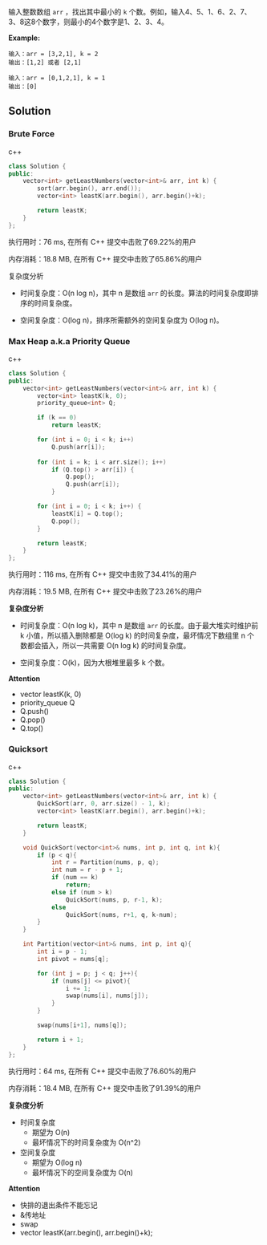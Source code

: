 输入整数数组 `arr` ，找出其中最小的 `k` 个数。例如，输入4、5、1、6、2、7、3、8这8个数字，则最小的4个数字是1、2、3、4。

 **Example:**

```
输入：arr = [3,2,1], k = 2
输出：[1,2] 或者 [2,1]

输入：arr = [0,1,2,1], k = 1
输出：[0]
```

## Solution
### Brute Force

c++

```c++
class Solution {
public:
    vector<int> getLeastNumbers(vector<int>& arr, int k) {
        sort(arr.begin(), arr.end());
        vector<int> leastK(arr.begin(), arr.begin()+k);

        return leastK;
    }
};
```

执行用时：76 ms, 在所有 C++ 提交中击败了69.22%的用户

内存消耗：18.8 MB, 在所有 C++ 提交中击败了65.86%的用户

复杂度分析

- 时间复杂度：O(n log n)，其中 n 是数组 `arr` 的长度。算法的时间复杂度即排序的时间复杂度。

- 空间复杂度：O(log n)，排序所需额外的空间复杂度为 O(log n)。

### Max Heap  a.k.a  Priority Queue

c++

```c++
class Solution {
public:
    vector<int> getLeastNumbers(vector<int>& arr, int k) {
        vector<int> leastK(k, 0);
        priority_queue<int> Q;

        if (k == 0)
            return leastK;

        for (int i = 0; i < k; i++)
            Q.push(arr[i]);
        
        for (int i = k; i < arr.size(); i++)
            if (Q.top() > arr[i]) {
                Q.pop();
                Q.push(arr[i]);
            }

        for (int i = 0; i < k; i++) {
            leastK[i] = Q.top();
            Q.pop();
        }

        return leastK;
    }
};
```

执行用时：116 ms, 在所有 C++ 提交中击败了34.41%的用户

内存消耗：19.5 MB, 在所有 C++ 提交中击败了23.26%的用户

**复杂度分析**

- 时间复杂度：O(n log k)，其中 n 是数组 `arr` 的长度。由于最大堆实时维护前 k 小值，所以插入删除都是 O(log k) 的时间复杂度，最坏情况下数组里 n 个数都会插入，所以一共需要 O(n log k) 的时间复杂度。

- 空间复杂度：O(k)，因为大根堆里最多 k 个数。

**Attention**

- vector<int> leastK(k, 0)
- priority_queue<int> Q
- Q.push()
- Q.pop()
- Q.top()

### Quicksort

c++

```c++
class Solution {
public:
    vector<int> getLeastNumbers(vector<int>& arr, int k) {
        QuickSort(arr, 0, arr.size() - 1, k);
        vector<int> leastK(arr.begin(), arr.begin()+k);

        return leastK;
    }

    void QuickSort(vector<int>& nums, int p, int q, int k){
        if (p < q){
            int r = Partition(nums, p, q);
            int num = r - p + 1;
            if (num == k)
                return;
            else if (num > k)
                QuickSort(nums, p, r-1, k);
            else
                QuickSort(nums, r+1, q, k-num);
        }
    }

    int Partition(vector<int>& nums, int p, int q){
        int i = p - 1;
        int pivot = nums[q];

        for (int j = p; j < q; j++){
            if (nums[j] <= pivot){
                i += 1;
                swap(nums[i], nums[j]);
            }
        }

        swap(nums[i+1], nums[q]);

        return i + 1;
    }
};
```

执行用时：64 ms, 在所有 C++ 提交中击败了76.60%的用户　

内存消耗：18.4 MB, 在所有 C++ 提交中击败了91.39%的用户

**复杂度分析**

- 时间复杂度
  - 期望为 O(n)
  - 最坏情况下的时间复杂度为 O(n^2)
- 空间复杂度
  - 期望为 O(log n)
  - 最坏情况下的空间复杂度为 O(n)

**Attention**

- 快排的退出条件不能忘记
- &传地址
- swap
- vector<int> leastK(arr.begin(), arr.begin()+k);

